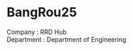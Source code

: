 # BangRou25
Company : RRD Hub <br>
Department  : Department of Engineering

<!---
BangRou25/BangRou25 is a ✨ special ✨ repository because its `README.md` (this file) appears on your GitHub profile.
You can click the Preview link to take a look at your changes.
--->
